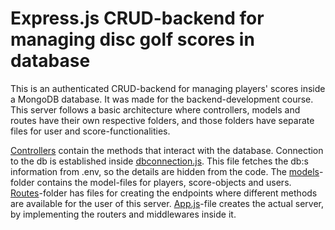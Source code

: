 # Express.js CRUD-backend for managing disc golf scores in database

This is an authenticated CRUD-backend for managing players' scores inside a MongoDB database. It was made for the backend-development course. This server follows a basic architecture where controllers, models and routes have their own respective folders, and those folders have separate files for user and score-functionalities.

[Controllers](https://github.com/TuikkaTommi/portfolio/tree/main/Express/playerscorebackend/controllers) contain the methods that interact with the database. Connection to the db is established inside [dbconnection.js](https://github.com/TuikkaTommi/portfolio/blob/main/Express/playerscorebackend/dbconnection.js). This file fetches the db:s information from .env, so the details are hidden from the code. The [models](https://github.com/TuikkaTommi/portfolio/tree/main/Express/playerscorebackend/models)-folder contains the model-files for players, score-objects and users. [Routes](https://github.com/TuikkaTommi/portfolio/tree/main/Express/playerscorebackend/routes)-folder has files for creating the endpoints where different methods are available for the user of this server. [App.js](https://github.com/TuikkaTommi/portfolio/blob/main/Express/playerscorebackend/app.js)-file creates the actual server, by implementing the routers and middlewares inside it.
